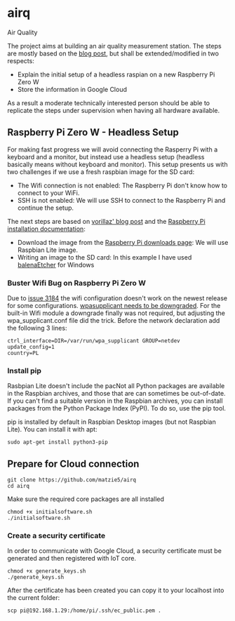 # airq
Air Quality

The project aims at building an air quality measurement station. The steps are mostly based on the [blog post](https://www.raspberrypi.org/blog/monitor-air-quality-with-a-raspberry-pi/), but shall be extended/modified in two respects:

* Explain the initial setup of a headless raspian on a new Raspberry Pi Zero W
* Store the information in Google Cloud

As a result a moderate technically interested person should be able to replicate the steps under supervision when having all hardware available.


## Raspberry Pi Zero W - Headless Setup
For making fast progress we will avoid connecting the Rasperry Pi with a keyboard and a monitor, but instead use a headless setup (headless basically means without keyboard and monitor). This setup presents us with two challenges if we use a fresh raspbian image for the SD card:

* The Wifi connection is not enabled: The Raspberry Pi don't know how to connect to your WiFi.
* SSH is not enabled: We will use SSH to connect to the Raspberry Pi and continue the setup.

The next steps are based on [vorillaz' blog post](https://dev.to/vorillaz/headless-raspberry-pi-zero-w-setup-3llj) and the [Raspberry Pi installation documentation](https://www.raspberrypi.org/documentation/installation/installing-images/README.md):

* Download the image from the [Raspberry Pi downloads page](https://www.raspberrypi.org/downloads/raspbian/): We will use Raspbian Lite image.
* Writing an image to the SD card: In this example I have used [balenaEtcher](https://www.balena.io/etcher/) for Windows

### Buster Wifi Bug on Raspberry Pi Zero W
Due to [issue 3184](https://github.com/raspberrypi/linux/issues/3184) the wifi configuration doesn't work on the newest release for some configurations. [wpasupplicant needs to be downgraded](https://www.raspberrypi.org/forums/viewtopic.php?f=66&t=244731#p1498661). For the built-in Wifi module a downgrade finally was not required, but adjusting the wpa_supplicant.conf file did the trick. Before the network declaration add the following 3 lines:
```
ctrl_interface=DIR=/var/run/wpa_supplicant GROUP=netdev
update_config=1
country=PL
```

### Install pip
Rasbpian Lite doesn't include the pacNot all Python packages are available in the Raspbian archives, and those that are can sometimes be out-of-date. If you can't find a suitable version in the Raspbian archives, you can install packages from the Python Package Index (PyPI). To do so, use the pip tool.

pip is installed by default in Raspbian Desktop images (but not Raspbian Lite). You can install it with apt:
```
sudo apt-get install python3-pip
```

## Prepare for Cloud connection
```
git clone https://github.com/matzie5/airq
cd airq
```

Make sure the required core packages are all installed
```
chmod +x initialsoftware.sh
./initialsoftware.sh
```

### Create a security certificate
In order to communicate with Google Cloud, a security certificate must be generated and then registered with IoT core.
```
chmod +x generate_keys.sh
./generate_keys.sh
```
After the certificate has been created you can copy it to your localhost into the current folder:
```
scp pi@192.168.1.29:/home/pi/.ssh/ec_public.pem .
```

